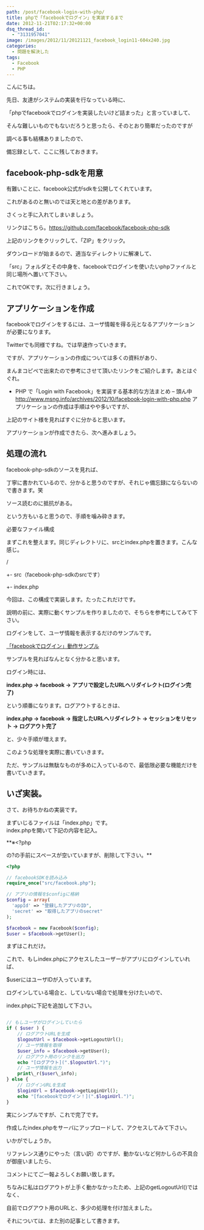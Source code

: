 ```yaml
---
path: /post/facebook-login-with-php/
title: phpで「facebookでログイン」を実装するまで
date: 2012-11-21T02:17:32+00:00
dsq_thread_id:
  - "3131957041"
image: /images/2012/11/20121121_facebook_login11-604x240.jpg
categories:
  - 問題を解決した
tags:
  - Facebook
  - PHP
---
```

こんにちは。

先日、友達がシステムの実装を行なっている時に、

「phpでfacebookでログインを実装したいけど詰まった」と言っていまして、

そんな難しいものでもないだろうと思ったら、そのとおり簡単だったのですが

調べる事も結構ありましたので、

備忘録として、ここに残しておきます。

<!--more-->

facebook-php-sdkを用意
----------------------------------------

有難いことに、facebook公式がsdkを公開してくれています。

これがあるのと無いのでは天と地との差があります。

さくっと手に入れてしまいましょう。

リンクはこちら。<a href="https://github.com/facebook/facebook-php-sdk" target="_blank">https://github.com/facebook/facebook-php-sdk</a>

上記のリンクをクリックして、「ZIP」をクリック。

ダウンロードが始まるので、適当なディレクトリに解凍して、

「src」フォルダとその中身を、facebookでログインを使いたいphpファイルと同じ場所へ置いて下さい。

これでOKです。次に行きましょう。 

アプリケーションを作成
----------------------------------------

facebookでログインをするには、ユーザ情報を得る元となるアプリケーションが必要になります。

Twitterでも同様ですね。では早速作っていきます。

ですが、アプリケーションの作成については多くの資料があり、

まんまコピペで出来たので参考にさせて頂いたリンクをご紹介します。あとはぐぐれ。

  * PHP で「Login with Facebook」を実装する基本的な方法まとめ – 頭ん中  
    <a href="http://www.msng.info/archives/2012/10/facebook-login-with-php.php" target="_blank">http://www.msng.info/archives/2012/10/facebook-login-with-php.php</a>  アプリケーションの作成は手順はやや多いですが、

上記のサイト様を見ればすぐに分かると思います。

アプリケーションが作成できたら、次へ進みましょう。 
  

処理の流れ
----------------------------------------

facebook-php-sdkのソースを見れば、

丁寧に書かれているので、分かると思うのですが、それじゃ備忘録にならないので書きます。笑

ソース読むのに抵抗がある。

という方もいると思うので、手順を噛み砕きます。

必要なファイル構成

まずこれを整えます。同じディレクトリに、srcとindex.phpを置きます。こんな感じ。

/
    
+- src（facebook-php-sdkのsrcです）
    
+- index.php

今回は、この構成で実装します。たったこれだけです。

説明の前に、実際に動くサンプルを作りましたので、そちらを参考にしてみて下さい。

ログインをして、ユーザ情報を表示するだけのサンプルです。

[「facebookでログイン」動作サンプル](http://closet.leko.jp/2012/facebook_login/)

サンプルを見ればなんとなく分かると思います。

ログイン時には、

**index.php -> facebook -> アプリで設定したURLへリダイレクト(ログイン完了)**

という順番になります。ログアウトするときは、

**index.php -> facebook -> 指定したURLへリダイレクト -> セッションをリセット -> ログアウト完了**

と、少々手順が増えます。

このような処理を実際に書いていきます。

ただ、サンプルは無駄なものが多めに入っているので、最低限必要な機能だけを書いていきます。 

いざ実装。
----------------------------------------

さて、お待ちかねの実装です。

まずいじるファイルは「index.php」です。  
index.phpを開いて下記の内容を記入。

**※<?php

の?の手前にスペースが空いていますが、削除して下さい。** 

```php
<?php

// facebookSDKを読み込み
require_once("src/facebook.php");

// アプリの情報を$configに格納
$config = array(
  'appId' => "登録したアプリのID",
  'secret' => "取得したアプリのsecret"
);

$facebook = new Facebook($config);
$user = $facebook->getUser(); 
```

まずはこれだけ。

これで、もしindex.phpにアクセスしたユーザーがアプリにログインしていれば、

$userにはユーザIDが入っています。

ログインしている場合と、していない場合で処理を分けたいので、

index.phpに下記を追加して下さい。 

```php

// もしユーザがログインしていたら
if ( $user ) {
	// ログアウトURLを生成
	$logoutUrl = $facebook->getLogoutUrl();
	// ユーザ情報を取得
	$user_info = $facebook->getUser();
	// ログアウト用のリンクを出力
	echo "[ログアウト](".$logoutUrl.")";
	// ユーザ情報を出力
	print\_r($user\_info);
} else {
	// ログインURLを生成
	$loginUrl = $facebook->getLoginUrl();
	echo "[facebookでログイン！](".$loginUrl.")";
}
```

実にシンプルですが、これで完了です。

作成したindex.phpをサーバにアップロードして、アクセスしてみて下さい。

いかがでしょうか。

リファレンス通りにやった（言い訳）のですが、動かないなど何かしらの不具合が御座いましたら、

コメントにてご一報よろしくお願い致します。

ちなみに私はログアウトが上手く動かなかったため、上記のgetLogoutUrl()ではなく、

自前でログアウト用のURLと、多少の処理を付け加えました。

それについては、また別の記事として書きます。
  

<div style="font-size:0px;height:0px;line-height:0px;margin:0;padding:0;clear:both">
</div>